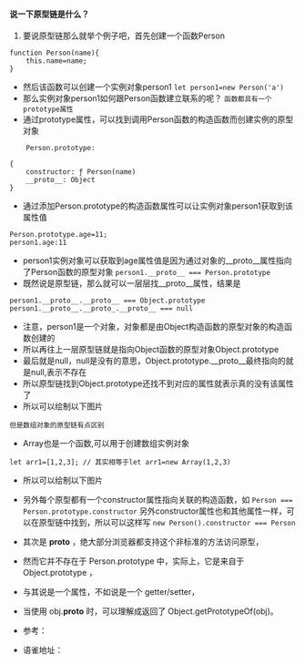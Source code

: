 #### 说一下原型链是什么？
1. 要说原型链那么就举个例子吧，首先创建一个函数Person
```
function Person(name){
	this.name=name;
}
```
* 然后该函数可以创建一个实例对象person1
`let person1=new Person('a')`
* 那么实例对象person1如何跟Person函数建立联系的呢？
`函数都具有一个prototype属性`
* 通过prototype属性，可以找到调用Person函数的构造函数而创建实例的原型对象
```
	Person.prototype:

{
	constructor: ƒ Person(name)
	__proto__: Object
}
```
* 通过添加Person.prototype的构造函数属性可以让实例对象person1获取到该属性值
```
Person.prototype.age=11;
person1.age:11
```
* person1实例对象可以获取到age属性值是因为通过对象的__proto__属性指向了Person函数的原型对象
`person1.__proto__ === Person.prototype`
* 既然说是原型链，那么就可以一层层找__proto__属性，结果是
```
person1.__proto__.__proto__ === Object.prototype
person1.__proto__.__proto_.__proto__ === null
```
* 注意，person1是一个对象，对象都是由Object构造函数的原型对象的构造函数创建的
* 所以再往上一层原型链就是指向Object函数的原型对象Object.prototype
* 最后就是null，null是没有的意思，Object.prototype.__proto__最终指向的就是null,表示不存在
* 所以原型链找到Object.prototype还找不到对应的属性就表示真的没有该属性了
* 所以可以绘制以下图片


`但是数组对象的原型链有点区别`
* Array也是一个函数,可以用于创建数组实例对象
```
let arr1=[1,2,3]; // 其实相等于let arr1=new Array(1,2,3)
```
* 所以可以绘制以下图片


* 另外每个原型都有一个constructor属性指向关联的构造函数，如
`Person === Person.prototype.constructor`
另外constructor属性也和其他属性一样，可以在原型链中找到，所以可以这样写
`new Person().constructor === Person`

* 其次是 __proto__ ，绝大部分浏览器都支持这个非标准的方法访问原型，
* 然而它并不存在于 Person.prototype 中，实际上，它是来自于 Object.prototype ，
* 与其说是一个属性，不如说是一个 getter/setter，
* 当使用 obj.__proto__ 时，可以理解成返回了 Object.getPrototypeOf(obj)。

* 参考： [](https://github.com/mqyqingfeng/Blog/issues/2)
* 语雀地址：
